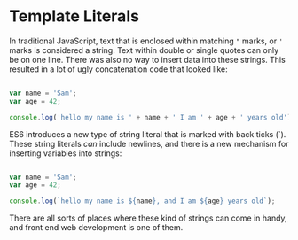 # Template Literals

In traditional JavaScript, text that is enclosed within matching `"` marks, or
`'` marks is considered a string.  Text within double or single quotes can only
be on one line.  There was also no way to insert data into these strings.  This
resulted in a lot of ugly concatenation code that looked like:

```js

var name = 'Sam';
var age = 42;

console.log('hello my name is ' + name + ' I am ' + age + ' years old');
```

ES6 introduces a new type of string literal that is marked with back ticks (`).
These string literals _can_ include newlines, and there is a new mechanism for
inserting variables into strings:

```js

var name = 'Sam';
var age = 42;

console.log(`hello my name is ${name}, and I am ${age} years old`);
```

There are all sorts of places where these kind of strings can come in handy,
and front end web development is one of them.
